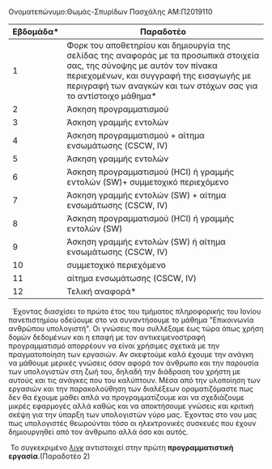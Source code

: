 Ονοματεπώνυμο:Θωμάς-Σπυρίδων Πασχάλης 
ΑΜ:Π2019110

| Εβδομάδα* | Παραδοτέο |
| --- | --- |
| 1 | Φορκ του αποθετηρίου και δημιουργία της σελίδας της αναφοράς με τα προσωπικά στοιχεία σας, της σύνοψης με αυτόν τον πίνακα περιεχομένων, και συγγραφή της εισαγωγής με περιγραφή των αναγκών και των στόχων σας για το αντίστοιχο μάθημα* |
| 2 | Άσκηση προγραμματισμού |
| 3 | Άσκηση γραμμής εντολών |
| 4 | Άσκηση προγραμματισμού + αίτημα ενσωμάτωσης (CSCW, IV) |
| 5 | Άσκηση γραμμής εντολών |
| 6 | Άσκηση προγραμματισμού (HCI) ή γραμμής εντολών (SW)+ συμμετοχικό περιεχόμενο |
| 7 | Άσκηση γραμμής εντολών (SW) + αίτημα ενσωμάτωσης (CSCW, IV) |
| 8 | Άσκηση προγραμματισμού (HCI) ή γραμμής εντολών (SW) |
| 9 | Άσκηση γραμμής εντολών (SW) ή αίτημα ενσωμάτωσης (CSCW, IV) |
| 10 | συμμετοχικό περιεχόμενο |
| 11 | αίτημα ενσωμάτωσης (CSCW, IV) |
| 12 | Τελική αναφορά* |

&nbsp;&nbsp;Έχοντας διασχίσει το πρώτο έτος του τμήματος πληροφορικής του Ιονίου πανεπιστημίου οδεύουμε στο να συναντήσουμε το μάθημα "Επικοινωνία ανθρώπου υπολογιστή". Οι γνώσεις που συλλέξαμε έως τώρα όπως χρήση δομών δεδομένων και η επαφή με τον αντικειμενοστραφή προγραμματισμό απορρέουν να είναι χρήσιμες σχετικά με την πραγματοποίηση των εργασιών. Αν σκεφτούμε καλά έχουμε την ανάγκη να μάθουμε μερικές γνώσεις όσον αφορά τον άνθρωπο και την παρουσία των υπολογιστών στη ζωή του, δηλαδή την διάδραση του χρήστη με αυτούς και τις ανάγκες που του καλύπτουν. Μέσα από την υλοποίηση των εργασιών και την παρακολούθηση των διαλέξεων οραματιζόμαστε πως δεν θα έχουμε μάθει απλά να προγραμματίζουμε και να σχεδιάζουμε μικρές εφαρμογές αλλά καθώς και να αποκτήσουμε γνώσεις και κριτική σκέψη για την ύπαρξη των υπολογιστών γύρο μας. Έχοντας στο νου μας πως υπολογιστές θεωρούνται τόσο οι ηλεκτρονικές συσκευές που έχουν δημιουργηθεί από τον άνθρωπο αλλά όσο και αυτός.  

&nbsp;Το συγκεκριμένο [_λινκ_](https://github.com/p19pasc/site/blob/2019110/_remix/mouse-form.md) αντιστοιχεί στην πρώτη **προγραμματιστική εργασία**.(Παραδοτέο 2)
 
